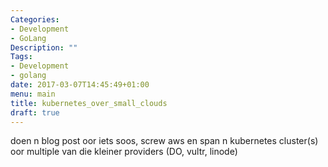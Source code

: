 ```yaml
---
Categories:
- Development
- GoLang
Description: ""
Tags:
- Development
- golang
date: 2017-03-07T14:45:49+01:00
menu: main
title: kubernetes_over_small_clouds
draft: true
---
```


doen n blog post oor iets soos, screw aws
en span n kubernetes cluster(s) oor multiple
van die kleiner providers (DO, vultr, linode)

